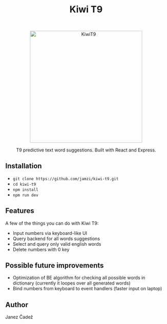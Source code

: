 <h1 align="center">Kiwi T9</h1> <br>
<p align="center">
    <img alt="KiwiT9" title="KiwiT9" src="https://imgur.com/lfcmmA7.jpg" width="350">
</p>

<p align="center">
  T9 predictive text word suggestions. Built with React and Express.
</p>

## Installation

* `git clone https://github.com/jamzi/kiwi-t9.git`
* `cd kiwi-t9`
* `npm install`
* `npm run dev`

## Features

A few of the things you can do with Kiwi T9:

* Input numbers via keyboard-like UI
* Query backend for all words suggestions
* Select and query only valid english words
* Delete numbers with 0 key

## Possible future improvements

* Optimization of BE algorithm for checking all possible words in dictionary (currently it loopes over all generated words)
* Bind numbers from keyboard to event handlers (faster input on laptop)

## Author

Janez Čadež
